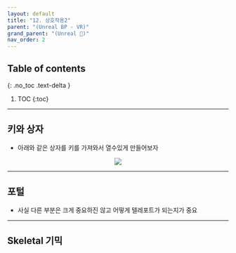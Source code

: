 ```yaml
---
layout: default
title: "12. 상호작용2"
parent: "(Unreal BP - VR)"
grand_parent: "(Unreal 🚀)"
nav_order: 2
---
```


## Table of contents
{: .no_toc .text-delta }

1. TOC
{:toc}

---

## 키와 상자

* 아래와 같은 상자를 키를 가져와서 열수있게 만들어보자

<p align="center">
  <img src="https://taehyungs-programming-blog.github.io/blog/assets/images/unreal/bp-4-vr/bp-vr-12-1.png"/>
</p>

---

## 포털

* 사실 다른 부분은 크게 중요하진 않고 어떻게 텔레포트가 되는지가 중요

---

## Skeletal 기믹

